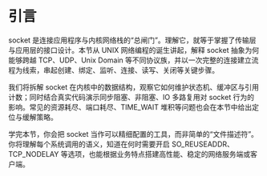 # 引言

socket 是连接应用程序与内核网络栈的“总闸门”。理解它，就等于掌握了传输层与应用层的接口设计。本节从 UNIX 网络编程的诞生讲起，解释 socket 抽象为何能够跨越 TCP、UDP、Unix Domain 等不同协议族，并以一次完整的连接建立流程为线索，串起创建、绑定、监听、连接、读写、关闭等关键步骤。

我们将拆解 socket 在内核中的数据结构，观察它如何维护状态机、缓冲区与引用计数；同时结合真实代码演示同步阻塞、非阻塞、IO 多路复用对 socket 行为的影响。常见的资源耗尽、端口耗尽、TIME_WAIT 堆积等问题也会在本节中给出定位与缓解策略。

学完本节，你会把 socket 当作可以精细配置的工具，而非简单的“文件描述符”。你将理解每个系统调用的语义，知道在何时需要开启 SO_REUSEADDR、TCP_NODELAY 等选项，也能根据业务特点搭建高性能、稳定的网络服务端或客户端。
